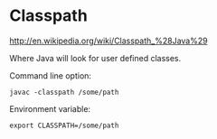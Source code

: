 # Classpath

<http://en.wikipedia.org/wiki/Classpath_%28Java%29>

Where Java will look for user defined classes.

Command line option:

    javac -classpath /some/path

Environment variable:

    export CLASSPATH=/some/path
